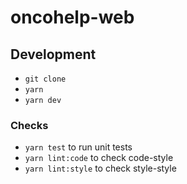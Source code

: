 # oncohelp-web

## Development
+ `git clone`
+ `yarn`
+ `yarn dev`

### Checks
+ `yarn test` to run unit tests
+ `yarn lint:code` to check code-style
+ `yarn lint:style` to check style-style
